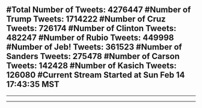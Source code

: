 #Total Number of Tweets: 4276447 
#Number of Trump Tweets: 1714222
#Number of Cruz Tweets: 726174
#Number of Clinton Tweets: 482247
#Number of Rubio Tweets: 449998
#Number of Jeb! Tweets: 361523
#Number of Sanders Tweets: 275478
#Number of Carson Tweets: 142428
#Number of Kasich Tweets: 126080
#Current Stream Started at Sun Feb 14 17:43:35 MST
---
---
---
